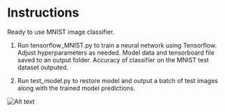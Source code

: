 # Instructions

Ready to use MNIST image classifier.

1) Run tensorflow_MNIST.py to train a neural network using Tensorflow. Adjust hyperparameters as needed. Model data and tensorboard file saved to an output folder. Accuracy of classifier on the MNIST test dataset outputed.

2) Run test_model.py to restore model and output a batch of test images along with the trained model predictions. 

![Alt text](https://cloud.githubusercontent.com/assets/23690681/25284003/b93affb0-2683-11e7-9208-6482cad8da9c.png "Optional title")
